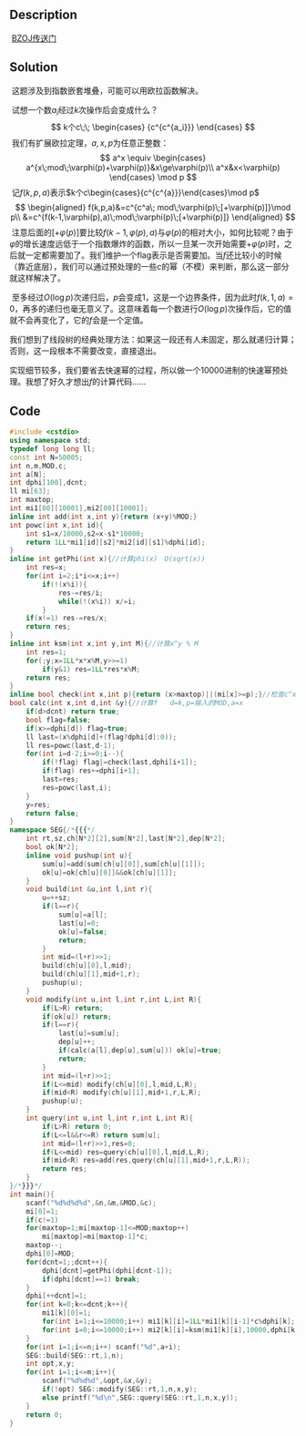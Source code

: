 ## Description

​	[BZOJ传送门](https://www.lydsy.com/JudgeOnline/problem.php?id=4869)



## Solution

​	这题涉及到指数嵌套堆叠，可能可以用欧拉函数解决。

​	试想一个数$a_i$经过$k$次操作后会变成什么？
$$
k个c\;\;
\begin{cases}
{c^{c^{a_i}}}
\end{cases}
$$
​	我们有扩展欧拉定理，$a,x,p$为任意正整数：
$$
a^x \equiv
\begin{cases}
a^{x\;mod\;\varphi(p)+\varphi(p)}&x\ge\varphi(p)\\
a^x&x<\varphi(p)
\end{cases}
\mod p
$$
​	记$f(k,p,a)$表示$k个c\begin{cases}{c^{c^{a}}}\end{cases}\mod p$
$$
\begin{aligned}
f(k,p,a)&=c^{c^a\; mod\;\varphi(p)\;[+\varphi(p)]}\mod  p\\
&=c^{f(k-1,\varphi(p),a)\;mod\;\varphi(p)\;[+\varphi(p)]}
\end{aligned}
$$
​	注意后面的$[+\varphi(p)]$要比较$f(k-1,\varphi(p),a)$与$\varphi(p)$的相对大小，如何比较呢？由于$\varphi$的增长速度远低于一个指数爆炸的函数，所以一旦某一次开始需要$+\varphi(p)$时，之后就一定都需要加了。我们维护一个flag表示是否需要加。当$f$还比较小的时候（靠近底层），我们可以通过预处理的一些$c$的幂（不模）来判断，那么这一部分就这样解决了。

​	至多经过$O(\log p)$次递归后，$p$会变成1，这是一个边界条件，因为此时$f(k,1,a)=0$，再多的递归也毫无意义了。这意味着每一个数进行$O(\log p)$次操作后，它的值就不会再变化了，它的$f$会是一个定值。

​	我们想到了线段树的经典处理方法：如果这一段还有人未固定，那么就递归计算；否则，这一段根本不需要改变，直接退出。

​	实现细节较多，我们要省去快速幂的过程，所以做一个10000进制的快速幂预处理。我想了好久才想出$f$的计算代码......



## Code

```c++
#include <cstdio>
using namespace std;
typedef long long ll;
const int N=50005;
int n,m,MOD,c;
int a[N];
int dphi[100],dcnt;
ll mi[63];
int maxtop;
int mi1[80][10001],mi2[80][10001];
inline int add(int x,int y){return (x+y)%MOD;}
int powc(int x,int id){
	int s1=x/10000,s2=x-s1*10000;
	return 1LL*mi1[id][s2]*mi2[id][s1]%dphi[id];
}
inline int getPhi(int x){//计算phi(x)　O(sqrt(x))
	int res=x;
	for(int i=2;i*i<=x;i++)
		if(!(x%i)){
			res-=res/i;
			while(!(x%i)) x/=i;
		}
	if(x!=1) res-=res/x;
	return res;
}
inline int ksm(int x,int y,int M){//计算x^y % M
	int res=1;
	for(;y;x=1LL*x*x%M,y>>=1)
		if(y&1) res=1LL*res*x%M;
	return res;
}
inline bool check(int x,int p){return (x>maxtop)||(mi[x]>=p);}//检查c^x是否大于等于p
bool calc(int x,int d,int &y){//计算f   d=k,p=输入的MOD,a=x
	if(d>dcnt) return true;
	bool flag=false;
	if(x>=dphi[d]) flag=true;
	ll last=(x%dphi[d]+(flag?dphi[d]:0));
	ll res=powc(last,d-1);
	for(int i=d-2;i>=0;i--){
		if(!flag) flag|=check(last,dphi[i+1]);
		if(flag) res+=dphi[i+1];
		last=res;
		res=powc(last,i);
	}
	y=res;
	return false;
}
namespace SEG{/*{{{*/
	int rt,sz,ch[N*2][2],sum[N*2],last[N*2],dep[N*2];
	bool ok[N*2];
	inline void pushup(int u){
		sum[u]=add(sum[ch[u][0]],sum[ch[u][1]]);
		ok[u]=ok[ch[u][0]]&&ok[ch[u][1]];
	}
	void build(int &u,int l,int r){
		u=++sz;
		if(l==r){
			sum[u]=a[l];
			last[u]=0;
			ok[u]=false;
			return;
		}
		int mid=(l+r)>>1;
		build(ch[u][0],l,mid);
		build(ch[u][1],mid+1,r);
		pushup(u);
	}
	void modify(int u,int l,int r,int L,int R){
		if(L>R) return;
		if(ok[u]) return;
		if(l==r){
			last[u]=sum[u];
			dep[u]++;
			if(calc(a[l],dep[u],sum[u])) ok[u]=true;
			return;
		}
		int mid=(l+r)>>1;
		if(L<=mid) modify(ch[u][0],l,mid,L,R);
		if(mid<R) modify(ch[u][1],mid+1,r,L,R);
		pushup(u);
	}
	int query(int u,int l,int r,int L,int R){
		if(L>R) return 0;
		if(L<=l&&r<=R) return sum[u];
		int mid=(l+r)>>1,res=0;
		if(L<=mid) res=query(ch[u][0],l,mid,L,R);
		if(mid<R) res=add(res,query(ch[u][1],mid+1,r,L,R));
		return res;
	}
}/*}}}*/
int main(){
	scanf("%d%d%d%d",&n,&m,&MOD,&c);
	mi[0]=1;
	if(c!=1)
	for(maxtop=1;mi[maxtop-1]<=MOD;maxtop++) 
		mi[maxtop]=mi[maxtop-1]*c;
	maxtop--;
	dphi[0]=MOD;
	for(dcnt=1;;dcnt++){
		dphi[dcnt]=getPhi(dphi[dcnt-1]);
		if(dphi[dcnt]==1) break;
	}
	dphi[++dcnt]=1;
	for(int k=0;k<=dcnt;k++){
		mi1[k][0]=1;
		for(int i=1;i<=10000;i++) mi1[k][i]=1LL*mi1[k][i-1]*c%dphi[k];
		for(int i=0;i<=10000;i++) mi2[k][i]=ksm(mi1[k][i],10000,dphi[k]);
	}
	for(int i=1;i<=n;i++) scanf("%d",a+i);
	SEG::build(SEG::rt,1,n);
	int opt,x,y;
	for(int i=1;i<=m;i++){
		scanf("%d%d%d",&opt,&x,&y);
		if(!opt) SEG::modify(SEG::rt,1,n,x,y);
		else printf("%d\n",SEG::query(SEG::rt,1,n,x,y));
	}
	return 0;
}
```



